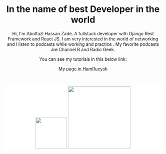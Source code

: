 <h1 align="center">In the name of best Developer in the world</h1>


<div align="center">
  <p>
    Hi, I'm Abolfazl Hassan Zade. A fullstack developer with Django Rest
    Framework and React JS. I am very interested in the world of networking and
    I listen to podcasts while working and practice . My favorite podcasts are
    Channel B and Radio Geek.
  </p>
  You can see my tutorials in this below link:
  
  [My page in HamRueysh](https://hamruyesh.com/teachers/abolfazl-hassanzade/)
</div>
<br/><br/>
<div align="center"  style="background-color: white;">
  <img src="https://upload.wikimedia.org/wikipedia/commons/a/a7/React-icon.svg" alt="" width="100px"  max-width="200px" />
  <img src="https://s27.picofile.com/file/8460974234/2041344.png" alt="" width="200px" max-width="300" />
</div>
